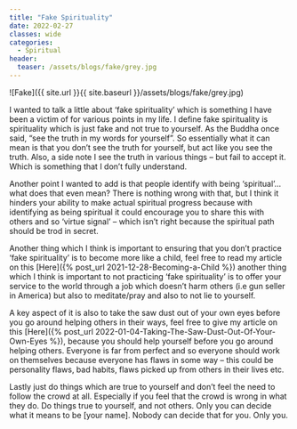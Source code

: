 ```yaml
---
title: "Fake Spirituality"
date: 2022-02-27
classes: wide
categories:
  - Spiritual 
header:
  teaser: /assets/blogs/fake/grey.jpg
---
```


![Fake]({{ site.url }}{{ site.baseurl }}/assets/blogs/fake/grey.jpg)

I wanted to talk a little about ‘fake spirituality’ which is something I have been a victim of for various points in my life. I define fake spirituality is spirituality which is just fake and not true to yourself. As the Buddha once said, “see the truth in my words for yourself”. So essentially what it can mean is that you don’t see the truth for yourself, but act like you see the truth. Also, a side note I see the truth in various things – but fail to accept it. Which is something that I don’t fully understand. 

Another point I wanted to add is that people identify with being ‘spiritual’… what does that even mean? There is nothing wrong with that, but I think it hinders your ability to make actual spiritual progress because with identifying as being spiritual it could encourage you to share this with others and so ‘virtue signal’ – which isn’t right because the spiritual path should be trod in secret.

Another thing which I think is important to ensuring that you don’t practice ‘fake spirituality’ is to become more like a child, feel free to read my article on this [Here]({% post_url 2021-12-28-Becoming-a-Child %}) another thing which I think is important to not practicing ‘fake spirituality’ is to offer your service to the world through a job which doesn’t harm others (i.e gun seller in America) but also to meditate/pray and also to not lie to yourself.

A key aspect of it is also to take the saw dust out of your own eyes before you go around helping others in their ways, feel free to give my article on this [Here]({% post_url 2022-01-04-Taking-The-Saw-Dust-Out-Of-Your-Own-Eyes %}), because you should help yourself before you go around helping others. Everyone is far from perfect and so everyone should work on themselves because everyone has flaws in some way – this could be personality flaws, bad habits, flaws picked up from others in their lives etc. 

Lastly just do things which are true to yourself and don’t feel the need to follow the crowd at all. Especially if you feel that the crowd is wrong in what they do. Do things true to yourself, and not others. Only you can decide what it means to be [your name]. Nobody can decide that for you. Only you.

